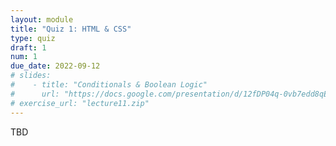 ```yaml
---
layout: module
title: "Quiz 1: HTML & CSS"
type: quiz
draft: 1
num: 1
due_date: 2022-09-12
# slides: 
#    - title: "Conditionals & Boolean Logic"
#      url: "https://docs.google.com/presentation/d/12fDP04q-0vb7edd8qEqLBQHfKjDuSAmPWOweNooxATM/edit?usp=sharing"
# exercise_url: "lecture11.zip"
---
```


TBD